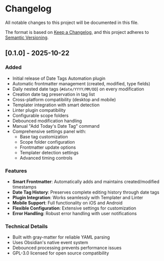 # Changelog

All notable changes to this project will be documented in this file.

The format is based on [Keep a Changelog](https://keepachangelog.com/en/1.0.0/),
and this project adheres to [Semantic Versioning](https://semver.org/spec/v2.0.0.html).

## [0.1.0] - 2025-10-22

### Added

- Initial release of Date Tags Automation plugin
- Automatic frontmatter management (created, modified, type fields)
- Daily nested date tags (`#date/YYYY/MM/DD`) on every modification
- Creation date tag preservation in tag list
- Cross-platform compatibility (desktop and mobile)
- Templater integration with smart detection
- Linter plugin compatibility
- Configurable scope folders
- Debounced modification handling
- Manual "Add Today's Date Tag" command
- Comprehensive settings panel with:
  - Base tag customization
  - Scope folder configuration
  - Frontmatter update options
  - Templater detection settings
  - Advanced timing controls

### Features

- **Smart Frontmatter**: Automatically adds and maintains created/modified timestamps
- **Date Tag History**: Preserves complete editing history through date tags
- **Plugin Integration**: Works seamlessly with Templater and Linter
- **Mobile Support**: Full functionality on iOS and Android
- **Flexible Configuration**: Extensive settings for customization
- **Error Handling**: Robust error handling with user notifications

### Technical Details

- Built with gray-matter for reliable YAML parsing
- Uses Obsidian's native event system
- Debounced processing prevents performance issues
- GPL-3.0 licensed for open source compatibility
